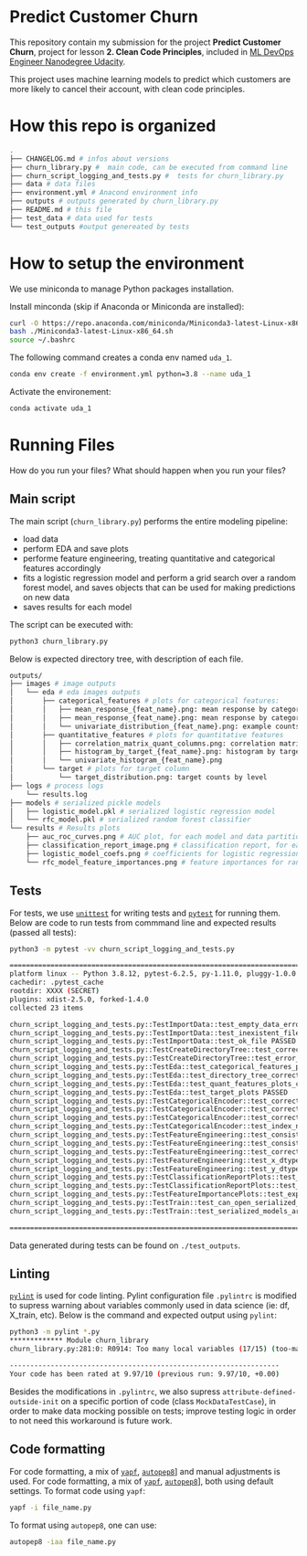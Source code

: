 # Predict Customer Churn

This repository contain my submission for the project **Predict Customer Churn**, project for lesson **2. Clean Code Principles**, included in [ML DevOps Engineer Nanodegree Udacity](https://www.udacity.com/course/machine-learning-dev-ops-engineer-nanodegree--nd0821).

This project uses machine learning models to predict which customers are more likely to cancel their account, with clean code principles.

# How this repo is organized
```bash
.
├── CHANGELOG.md # infos about versions
├── churn_library.py #  main code, can be executed from command line
├── churn_script_logging_and_tests.py #  tests for churn_library.py
├── data # data files
├── environment.yml # Anacond environment info
├── outputs # outputs generated by churn_library.py
├── README.md # this file
├── test_data # data used for tests
└── test_outputs #output genereated by tests
```



# How to setup the environment
We use miniconda to manage Python packages installation.

Install minconda (skip if Anaconda or Miniconda are installed):
```bash
curl -O https://repo.anaconda.com/miniconda/Miniconda3-latest-Linux-x86_64.sh
bash ./Miniconda3-latest-Linux-x86_64.sh
source ~/.bashrc
```

The following command creates a conda env named `uda_1`.
```bash
conda env create -f environment.yml python=3.8 --name uda_1
```

Activate the environement:
```bash
conda activate uda_1
```
# Running Files
How do you run your files? What should happen when you run your files?
## Main script
The main script (`churn_library.py`) performs the entire modeling pipeline:
 - load data
 - perform EDA and save plots
 - performe feature engineering, treating quantitative and categorical features accordingly
 - fits a logistic regression model and perform a grid search over a random forest model, and saves objects that can be used for making predictions on new data
 - saves results for each model

The script can be executed with:
```bash
python3 churn_library.py
```

Below is expected directory tree, with description of each file.
```bash
outputs/
├── images # image outputs
│   └── eda # eda images outputs
│       ├── categorical_features # plots for categorical features:
│       │   ├── mean_response_{feat_name}.png: mean response by category leval, one for each feature
│       │   ├── mean_response_{feat_name}.png: mean response by category leval, one for each feature
│       │   └── univariate_distribution_{feat_name}.png: example counts by category level, one for each feature
│       ├── quantitative_features # plots for quantitative features
│       │   ├── correlation_matrix_quant_columns.png: correlation matrix of all quantitative features (including target column)
│       │   ├── histogram_by_target_{feat_name}.png: histogram by target level
│       │   └── univariate_histogram_{feat_name}.png
│       └── target # plots for target column
│           └── target_distribution.png: target counts by level
├── logs # process logs
    └── results.log
├── models # serialized pickle models
│   ├── logistic_model.pkl # serialized logistic regression model
│   └── rfc_model.pkl # serialized random forest classifier
└── results # Results plots
    ├── auc_roc_curves.png # AUC plot, for each model and data partition (train, test)
    ├── classification_report_image.png # classification report, for each model and data partition (train, test)
    ├── logistic_model_coefs.png # coefficients for logistic regression model
    └── rfc_model_feature_importances.png # feature importances for random forest classifier model
```

## Tests
For tests, we use [`unittest`](https://docs.python.org/3/library/unittest.html) for writing tests and [`pytest`](https://docs.pytest.org/) for running them. Below are code to run tests from commmand line and expected results (passed all tests):
```bash
python3 -m pytest -vv churn_script_logging_and_tests.py

=========================================================================================== test session starts ============================================================================================
platform linux -- Python 3.8.12, pytest-6.2.5, py-1.11.0, pluggy-1.0.0 -- <REPOPATH>
cachedir: .pytest_cache
rootdir: XXXX (SECRET)
plugins: xdist-2.5.0, forked-1.4.0
collected 23 items

churn_script_logging_and_tests.py::TestImportData::test_empty_data_error PASSED                                                                                                                      [  4%]
churn_script_logging_and_tests.py::TestImportData::test_inexistent_file_error PASSED                                                                                                                 [  8%]
churn_script_logging_and_tests.py::TestImportData::test_ok_file PASSED                                                                                                                               [ 13%]
churn_script_logging_and_tests.py::TestCreateDirectoryTree::test_correct_creation PASSED                                                                                                             [ 17%]
churn_script_logging_and_tests.py::TestCreateDirectoryTree::test_error_if_exists PASSED                                                                                                              [ 21%]
churn_script_logging_and_tests.py::TestEda::test_categorical_features_plots_created PASSED                                                                                                           [ 26%]
churn_script_logging_and_tests.py::TestEda::test_directory_tree_correct PASSED                                                                                                                       [ 30%]
churn_script_logging_and_tests.py::TestEda::test_quant_features_plots_created PASSED                                                                                                                 [ 34%]
churn_script_logging_and_tests.py::TestEda::test_target_plots PASSED                                                                                                                                 [ 39%]
churn_script_logging_and_tests.py::TestCategoricalEncoder::test_correct_dtype PASSED                                                                                                                 [ 43%]
churn_script_logging_and_tests.py::TestCategoricalEncoder::test_correct_feature_names PASSED                                                                                                         [ 47%]
churn_script_logging_and_tests.py::TestCategoricalEncoder::test_correct_shape PASSED                                                                                                                 [ 52%]
churn_script_logging_and_tests.py::TestCategoricalEncoder::test_index_not_modified PASSED                                                                                                            [ 56%]
churn_script_logging_and_tests.py::TestFeatureEngineering::test_consistent_length_x_y_test PASSED                                                                                                    [ 60%]
churn_script_logging_and_tests.py::TestFeatureEngineering::test_consistent_length_x_y_train PASSED                                                                                                   [ 65%]
churn_script_logging_and_tests.py::TestFeatureEngineering::test_correct_feature_names PASSED                                                                                                         [ 69%]
churn_script_logging_and_tests.py::TestFeatureEngineering::test_x_dtype PASSED                                                                                                                       [ 73%]
churn_script_logging_and_tests.py::TestFeatureEngineering::test_y_dtype PASSED                                                                                                                       [ 78%]
churn_script_logging_and_tests.py::TestClassificationReportPlots::test_kwargs_plot PASSED                                                                                                            [ 82%]
churn_script_logging_and_tests.py::TestClassificationReportPlots::test_simple_plot PASSED                                                                                                            [ 86%]
churn_script_logging_and_tests.py::TestFeatureImportancePlots::test_expected_files_in_dir PASSED                                                                                                     [ 91%]
churn_script_logging_and_tests.py::TestTrain::test_can_open_serialized_models PASSED                                                                                                                 [ 95%]
churn_script_logging_and_tests.py::TestTrain::test_serialized_models_are_saved PASSED                                                                                                                [100%]

=========================================================================================== 23 passed in 17.38s ============================================================================================
```

Data generated during tests can be found on `./test_outputs`.

## Linting
[`pylint`](https://pylint.org/) is used for code linting. Pylint configuration file `.pylintrc` is modified to supress warning about variables commonly used in data science (ie: df, X_train, etc). Below is the command and expected output using `pylint`:
```bash
python3 -m pylint *.py
************* Module churn_library
churn_library.py:281:0: R0914: Too many local variables (17/15) (too-many-locals)

------------------------------------------------------------------
Your code has been rated at 9.97/10 (previous run: 9.97/10, +0.00)
```
Besides the modifications in `.pylintrc`, we also supress `attribute-defined-outside-init` on a specific portion of code (class `MockDataTestCase`), in order to make data mocking possible on tests; improve testing logic in order to not need this workaround is future work.

## Code formatting
For code formatting, a mix of [`yapf`](https://github.com/google/yapf), [`autopep8`](https://github.com/hhatto/autopep8)] and manual adjustments is used.
For code formatting, a mix of [`yapf`](https://github.com/google/yapf), [`autopep8`](https://github.com/hhatto/autopep8)], both using default settings.
To format code using `yapf`:
```bash
yapf -i file_name.py
```
To format using `autopep8`, one can use:
```bash
autopep8 -iaa file_name.py
```
